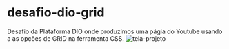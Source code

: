 # desafio-dio-grid
Desafio da Plataforma DIO onde produzimos uma págia do Youtube usando a as opções de GRID na ferramenta CSS.
![tela-projeto](https://github.com/lucasbizachi/desafio-dio-grid/assets/101759223/693d3de4-0a3b-4b40-9bdd-c5eddbd9870d)
